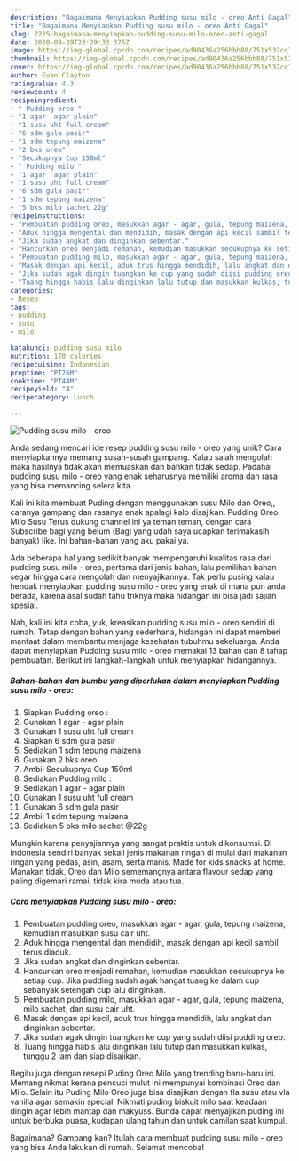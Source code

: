 ```yaml
---
description: "Bagaimana Menyiapkan Pudding susu milo - oreo Anti Gagal"
title: "Bagaimana Menyiapkan Pudding susu milo - oreo Anti Gagal"
slug: 2225-bagaimana-menyiapkan-pudding-susu-milo-oreo-anti-gagal
date: 2020-09-29T23:29:33.376Z
image: https://img-global.cpcdn.com/recipes/ad90436a256bbb88/751x532cq70/pudding-susu-milo-oreo-foto-resep-utama.jpg
thumbnail: https://img-global.cpcdn.com/recipes/ad90436a256bbb88/751x532cq70/pudding-susu-milo-oreo-foto-resep-utama.jpg
cover: https://img-global.cpcdn.com/recipes/ad90436a256bbb88/751x532cq70/pudding-susu-milo-oreo-foto-resep-utama.jpg
author: Evan Clayton
ratingvalue: 4.3
reviewcount: 4
recipeingredient:
- " Pudding oreo "
- "1 agar  agar plain"
- "1 susu uht full cream"
- "6 sdm gula pasir"
- "1 sdm tepung maizena"
- "2 bks oreo"
- "Secukupnya Cup 150ml"
- " Pudding milo "
- "1 agar  agar plain"
- "1 susu uht full cream"
- "6 sdm gula pasir"
- "1 sdm tepung maizena"
- "5 bks milo sachet 22g"
recipeinstructions:
- "Pembuatan pudding oreo, masukkan agar - agar, gula, tepung maizena, kemudian masukkan susu cair uht."
- "Aduk hingga mengental dan mendidih, masak dengan api kecil sambil terus diaduk."
- "Jika sudah angkat dan dinginkan sebentar."
- "Hancurkan oreo menjadi remahan, kemudian masukkan secukupnya ke setiap cup. Jika pudding sudah agak hangat tuang ke dalam cup sebanyak setengah cup lalu dinginkan."
- "Pembuatan pudding milo, masukkan agar - agar, gula, tepung maizena, milo sachet, dan susu cair uht."
- "Masak dengan api kecil, aduk trus hingga mendidih, lalu angkat dan dinginkan sebentar."
- "Jika sudah agak dingin tuangkan ke cup yang sudah diisi pudding oreo."
- "Tuang hingga habis lalu dinginkan lalu tutup dan masukkan kulkas, tunggu 2 jam dan siap disajikan."
categories:
- Resep
tags:
- pudding
- susu
- milo

katakunci: pudding susu milo 
nutrition: 170 calories
recipecuisine: Indonesian
preptime: "PT26M"
cooktime: "PT44M"
recipeyield: "4"
recipecategory: Lunch

---
```



![Pudding susu milo - oreo](https://img-global.cpcdn.com/recipes/ad90436a256bbb88/751x532cq70/pudding-susu-milo-oreo-foto-resep-utama.jpg)

Anda sedang mencari ide resep pudding susu milo - oreo yang unik? Cara menyiapkannya memang susah-susah gampang. Kalau salah mengolah maka hasilnya tidak akan memuaskan dan bahkan tidak sedap. Padahal pudding susu milo - oreo yang enak seharusnya memiliki aroma dan rasa yang bisa memancing selera kita.

Kali ini kita membuat Puding dengan menggunakan susu Milo dan Oreo,, caranya gampang dan rasanya enak apalagi kalo disajikan. Pudding Oreo Milo Susu Terus dukung channel ini ya teman teman, dengan cara Subscribe bagi yang belum (Bagi yang udah saya ucapkan terimakasih banyak) like. Ini bahan-bahan yang aku pakai ya.

Ada beberapa hal yang sedikit banyak mempengaruhi kualitas rasa dari pudding susu milo - oreo, pertama dari jenis bahan, lalu pemilihan bahan segar hingga cara mengolah dan menyajikannya. Tak perlu pusing kalau hendak menyiapkan pudding susu milo - oreo yang enak di mana pun anda berada, karena asal sudah tahu triknya maka hidangan ini bisa jadi sajian spesial.


Nah, kali ini kita coba, yuk, kreasikan pudding susu milo - oreo sendiri di rumah. Tetap dengan bahan yang sederhana, hidangan ini dapat memberi manfaat dalam membantu menjaga kesehatan tubuhmu sekeluarga. Anda dapat menyiapkan Pudding susu milo - oreo memakai 13 bahan dan 8 tahap pembuatan. Berikut ini langkah-langkah untuk menyiapkan hidangannya.

<!--inarticleads1-->

##### Bahan-bahan dan bumbu yang diperlukan dalam menyiapkan Pudding susu milo - oreo:

1. Siapkan  Pudding oreo :
1. Gunakan 1 agar - agar plain
1. Gunakan 1 susu uht full cream
1. Siapkan 6 sdm gula pasir
1. Sediakan 1 sdm tepung maizena
1. Gunakan 2 bks oreo
1. Ambil Secukupnya Cup 150ml
1. Sediakan  Pudding milo :
1. Sediakan 1 agar - agar plain
1. Gunakan 1 susu uht full cream
1. Gunakan 6 sdm gula pasir
1. Ambil 1 sdm tepung maizena
1. Sediakan 5 bks milo sachet @22g


Mungkin karena penyajiannya yang sangat praktis untuk dikonsumsi. Di Indonesia sendiri banyak sekali jenis makanan ringan di mulai dari makanan ringan yang pedas, asin, asam, serta manis. Made for kids snacks at home. Manakan tidak, Oreo dan Milo sememangnya antara flavour sedap yang paling digemari ramai, tidak kira muda atau tua. 

<!--inarticleads2-->

##### Cara menyiapkan Pudding susu milo - oreo:

1. Pembuatan pudding oreo, masukkan agar - agar, gula, tepung maizena, kemudian masukkan susu cair uht.
1. Aduk hingga mengental dan mendidih, masak dengan api kecil sambil terus diaduk.
1. Jika sudah angkat dan dinginkan sebentar.
1. Hancurkan oreo menjadi remahan, kemudian masukkan secukupnya ke setiap cup. Jika pudding sudah agak hangat tuang ke dalam cup sebanyak setengah cup lalu dinginkan.
1. Pembuatan pudding milo, masukkan agar - agar, gula, tepung maizena, milo sachet, dan susu cair uht.
1. Masak dengan api kecil, aduk trus hingga mendidih, lalu angkat dan dinginkan sebentar.
1. Jika sudah agak dingin tuangkan ke cup yang sudah diisi pudding oreo.
1. Tuang hingga habis lalu dinginkan lalu tutup dan masukkan kulkas, tunggu 2 jam dan siap disajikan.


Begitu juga dengan resepi Puding Oreo Milo yang trending baru-baru ini. Memang nikmat kerana pencuci mulut ini mempunyai kombinasi Oreo dan Milo. Selain itu Puding Milo Oreo juga bisa disajikan dengan fla susu atau vla vanilla agar semakin special. Nikmati puding biskuit milo saat keadaan dingin agar lebih mantap dan makyuss. Bunda dapat menyajikan puding ini untuk berbuka puasa, kudapan ulang tahun dan untuk camilan saat kumpul. 

Bagaimana? Gampang kan? Itulah cara membuat pudding susu milo - oreo yang bisa Anda lakukan di rumah. Selamat mencoba!
